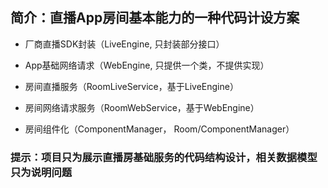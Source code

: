 ## 简介：直播App房间基本能力的一种代码计设方案
* 厂商直播SDK封装（LiveEngine, 只封装部分接口）
  
* App基础网络请求（WebEngine, 只提供一个类，不提供实现）
* 房间直播服务（RoomLiveService，基于LiveEngine）
* 房间网络请求服务（RoomWebService，基于WebEngine）
* 房间组件化（ComponentManager， Room/ComponentManager）


### 提示：项目只为展示直播房基础服务的代码结构设计，相关数据模型只为说明问题
